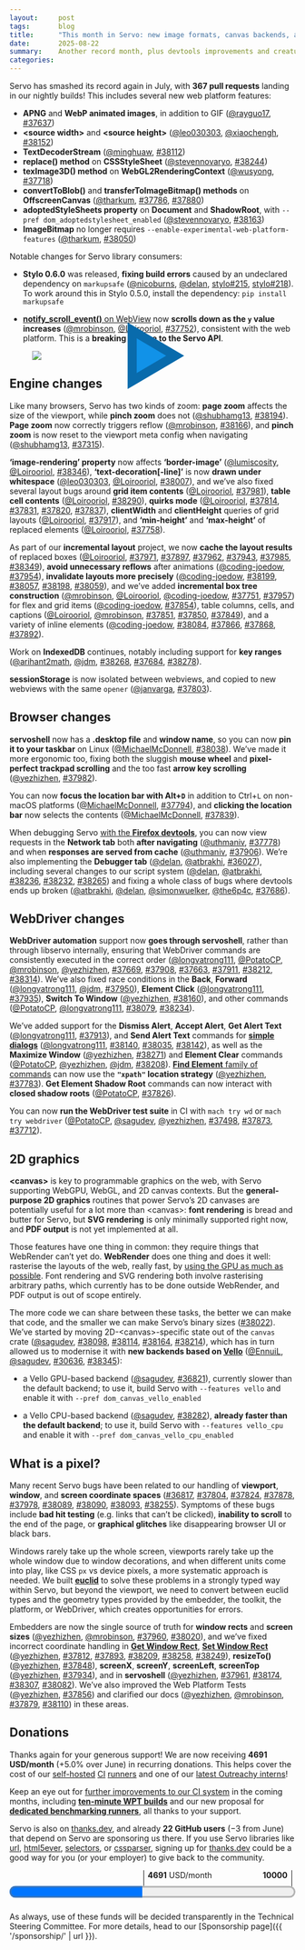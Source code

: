 ```yaml
---
layout:     post
tags:       blog
title:      "This month in Servo: new image formats, canvas backends, automation, and more!"
date:       2025-08-22
summary:    Another record month, plus devtools improvements and creature comforts for servoshell users.
categories:
---
```


Servo has smashed its record again in July, with **367 pull requests** landing in our nightly builds!
This includes several new web platform features:

- **APNG** and **WebP animated images**, in addition to GIF ([@rayguo17](https://github.com/rayguo17), [#37637](https://github.com/servo/servo/pull/37637))
- **&lt;source width>** and **&lt;source height>** ([@leo030303](https://github.com/leo030303), [@xiaochengh](https://github.com/xiaochengh), [#38152](https://github.com/servo/servo/pull/38152))
- **TextDecoderStream** ([@minghuaw](https://github.com/minghuaw), [#38112](https://github.com/servo/servo/pull/38112))
- **replace() method** on **CSSStyleSheet** ([@stevennovaryo](https://github.com/stevennovaryo), [#38244](https://github.com/servo/servo/pull/38244))
- **texImage3D() method** on **WebGL2RenderingContext** ([@wusyong](https://github.com/wusyong), [#37718](https://github.com/servo/servo/pull/37718))
- **convertToBlob()** and **transferToImageBitmap() methods** on **OffscreenCanvas** ([@tharkum](https://github.com/tharkum), [#37786](https://github.com/servo/servo/pull/37786), [#37880](https://github.com/servo/servo/pull/37880))
- **adoptedStyleSheets property** on **Document** and **ShadowRoot**, with `--pref dom_adoptedstylesheet_enabled` ([@stevennovaryo](https://github.com/stevennovaryo), [#38163](https://github.com/servo/servo/pull/38163))
- **ImageBitmap** no longer requires `--enable-experimental-web-platform-features` ([@tharkum](https://github.com/tharkum), [#38050](https://github.com/servo/servo/pull/38050))

Notable changes for Servo library consumers:

- **Stylo 0.6.0** was released, **fixing build errors** caused by an undeclared dependency on `markupsafe` ([@nicoburns](https://github.com/nicoburns), [@delan](https://github.com/delan), [stylo#215](https://github.com/servo/stylo/pull/215), [stylo#218](https://github.com/servo/stylo/issues/218)).
To work around this in Stylo 0.5.0, install the dependency: `pip install markupsafe`

- [**notify_scroll_event()** on WebView](https://doc.servo.org/servo/struct.WebView.html#method.notify_scroll_event) now **scrolls down as the `y` value increases** ([@mrobinson](https://github.com/mrobinson), [@Loirooriol](https://github.com/Loirooriol), [#37752](https://github.com/servo/servo/pull/37752)), consistent with the web platform.
This is a **breaking change to the Servo API**.

<figure>
  <details style="position:relative">
    <img src="{{ '/img/blog/2025-08-diffies.webp' | url }}" style="position:absolute;margin:0;inset:0;pointer-events:none" loading="lazy" alt="servoshell nightly showing the same things, but animated">
    <summary style="display:block"><img src="{{ '/img/blog/2025-08-diffies.jpg' | url }}" style="margin:0" loading="lazy"><div style="position:absolute;inset:0;display:flex;justify-content:center;align-items:center;color:#1192e8;font-size:7em;cursor:pointer;-webkit-text-stroke:1rem color-mix(in oklch,#1192e8,black 20%);user-select:none" alt="servoshell nightly showing APNG and WebP animated images, ‘image-rendering’ applying to a ‘border-image’, a WebGL 2 example using texImage3D(), ‘text-decoration’ applying to a link with spaces, and an example of adoptedStyleSheets being controlled by a color input">▶</div></summary>
  </details>
</figure>

## Engine changes

Like many browsers, Servo has two kinds of zoom: **page zoom** affects the size of the viewport, while **pinch zoom** does not ([@shubhamg13](https://github.com/shubhamg13), [#38194](https://github.com/servo/servo/pull/38194)).
**Page zoom** now correctly triggers reflow ([@mrobinson](https://github.com/mrobinson), [#38166](https://github.com/servo/servo/pull/38166)), and **pinch zoom** is now reset to the viewport meta config when navigating ([@shubhamg13](https://github.com/shubhamg13), [#37315](https://github.com/servo/servo/pull/37315)).

**‘image-rendering’ property** now affects **‘border-image’** ([@lumiscosity](https://github.com/lumiscosity), [@Loirooriol](https://github.com/Loirooriol), [#38346](https://github.com/servo/servo/pull/38346)), **‘text-decoration[-line]’** is now **drawn under whitespace** ([@leo030303](https://github.com/leo030303), [@Loirooriol](https://github.com/Loirooriol), [#38007](https://github.com/servo/servo/pull/38007)), and we’ve also fixed several layout bugs around **grid item contents** ([@Loirooriol](https://github.com/Loirooriol), [#37981](https://github.com/servo/servo/pull/37981)), **table cell contents** ([@Loirooriol](https://github.com/Loirooriol), [#38290](https://github.com/servo/servo/pull/38290)), **quirks mode** ([@Loirooriol](https://github.com/Loirooriol), [#37814](https://github.com/servo/servo/pull/37814), [#37831](https://github.com/servo/servo/pull/37831), [#37820](https://github.com/servo/servo/pull/37820), [#37837](https://github.com/servo/servo/pull/37837)), **clientWidth** and **clientHeight** queries of grid layouts ([@Loirooriol](https://github.com/Loirooriol), [#37917](https://github.com/servo/servo/pull/37917)), and **‘min-height’** and **‘max-height’** of replaced elements ([@Loirooriol](https://github.com/Loirooriol), [#37758](https://github.com/servo/servo/pull/37758)).

As part of our **incremental layout** project, we now **cache the layout results** of replaced boxes ([@Loirooriol](https://github.com/Loirooriol), [#37971](https://github.com/servo/servo/pull/37971), [#37897](https://github.com/servo/servo/pull/37897), [#37962](https://github.com/servo/servo/pull/37962), [#37943](https://github.com/servo/servo/pull/37943), [#37985](https://github.com/servo/servo/pull/37985), [#38349](https://github.com/servo/servo/pull/38349)), **avoid unnecessary reflows** after animations ([@coding-joedow](https://github.com/coding-joedow), [#37954](https://github.com/servo/servo/pull/37954)), **invalidate layouts more precisely** ([@coding-joedow](https://github.com/coding-joedow), [#38199](https://github.com/servo/servo/pull/38199), [#38057](https://github.com/servo/servo/pull/38057), [#38198](https://github.com/servo/servo/pull/38198), [#38059](https://github.com/servo/servo/pull/38059)), and we’ve added **incremental box tree construction** ([@mrobinson](https://github.com/mrobinson), [@Loirooriol](https://github.com/Loirooriol), [@coding-joedow](https://github.com/coding-joedow), [#37751](https://github.com/servo/servo/pull/37751), [#37957](https://github.com/servo/servo/pull/37957)) for flex and grid items ([@coding-joedow](https://github.com/coding-joedow), [#37854](https://github.com/servo/servo/pull/37854)), table columns, cells, and captions ([@Loirooriol](https://github.com/Loirooriol), [@mrobinson](https://github.com/mrobinson), [#37851](https://github.com/servo/servo/pull/37851), [#37850](https://github.com/servo/servo/pull/37850), [#37849](https://github.com/servo/servo/pull/37849)), and a variety of inline elements ([@coding-joedow](https://github.com/coding-joedow), [#38084](https://github.com/servo/servo/pull/38084), [#37866](https://github.com/servo/servo/pull/37866), [#37868](https://github.com/servo/servo/pull/37868), [#37892](https://github.com/servo/servo/pull/37892)).

Work on **IndexedDB** continues, notably including support for **key ranges** ([@arihant2math](https://github.com/arihant2math), [@jdm](https://github.com/jdm), [#38268](https://github.com/servo/servo/pull/38268), [#37684](https://github.com/servo/servo/pull/37684), [#38278](https://github.com/servo/servo/pull/38278)).

**sessionStorage** is now isolated between webviews, and copied to new webviews with the same `opener` ([@janvarga](https://github.com/janvarga), [#37803](https://github.com/servo/servo/pull/37803)).

## Browser changes

**servoshell** now has a **.desktop file** and **window name**, so you can now **pin it to your taskbar** on Linux ([@MichaelMcDonnell](https://github.com/MichaelMcDonnell), [#38038](https://github.com/servo/servo/pull/38038)).
We’ve made it more ergonomic too, fixing both the sluggish **mouse wheel** and **pixel-perfect trackpad scrolling** and the too fast **arrow key scrolling** ([@yezhizhen](https://github.com/yezhizhen), [#37982](https://github.com/servo/servo/pull/37982)).

You can now **focus the location bar with Alt+`D`** in addition to Ctrl+`L` on non-macOS platforms ([@MichaelMcDonnell](https://github.com/MichaelMcDonnell), [#37794](https://github.com/servo/servo/pull/37794)), and **clicking the location bar** now selects the contents ([@MichaelMcDonnell](https://github.com/MichaelMcDonnell), [#37839](https://github.com/servo/servo/pull/37839)).

When debugging Servo [with the **Firefox devtools**](https://book.servo.org/hacking/using-devtools.html), you can now view requests in the **Network tab** both **after navigating** ([@uthmaniv](https://github.com/uthmaniv), [#37778](https://github.com/servo/servo/pull/37778)) and when **responses are served from cache** ([@uthmaniv](https://github.com/uthmaniv), [#37906](https://github.com/servo/servo/pull/37906)).
We’re also implementing the **Debugger tab** ([@delan](https://github.com/delan), [@atbrakhi](https://github.com/atbrakhi), [#36027](https://github.com/servo/servo/issues/36027)), including several changes to our script system ([@delan](https://github.com/delan), [@atbrakhi](https://github.com/atbrakhi), [#38236](https://github.com/servo/servo/pull/38236), [#38232](https://github.com/servo/servo/pull/38232), [#38265](https://github.com/servo/servo/pull/38265)) and fixing a whole class of bugs where devtools ends up broken ([@atbrakhi](https://github.com/atbrakhi), [@delan](https://github.com/delan), [@simonwuelker](https://github.com/simonwuelker), [@the6p4c](https://github.com/the6p4c), [#37686](https://github.com/servo/servo/pull/37686)).

## WebDriver changes

**WebDriver automation** support now **goes through servoshell**, rather than through libservo internally, ensuring that WebDriver commands are consistently executed in the correct order ([@longvatrong111](https://github.com/longvatrong111), [@PotatoCP](https://github.com/PotatoCP), [@mrobinson](https://github.com/mrobinson), [@yezhizhen](https://github.com/yezhizhen), [#37669](https://github.com/servo/servo/pull/37669), [#37908](https://github.com/servo/servo/pull/37908), [#37663](https://github.com/servo/servo/pull/37663), [#37911](https://github.com/servo/servo/pull/37911), [#38212](https://github.com/servo/servo/pull/38212), [#38314](https://github.com/servo/servo/pull/38314)).
We’ve also fixed race conditions in the **Back**, **Forward** ([@longvatrong111](https://github.com/longvatrong111), [@jdm](https://github.com/jdm), [#37950](https://github.com/servo/servo/pull/37950)), **Element Click** ([@longvatrong111](https://github.com/longvatrong111), [#37935](https://github.com/servo/servo/pull/37935)), **Switch To Window** ([@yezhizhen](https://github.com/yezhizhen), [#38160](https://github.com/servo/servo/pull/38160)), and other commands ([@PotatoCP](https://github.com/PotatoCP), [@longvatrong111](https://github.com/longvatrong111), [#38079](https://github.com/servo/servo/pull/38079), [#38234](https://github.com/servo/servo/pull/38234)).

We’ve added support for the **Dismiss Alert**, **Accept Alert**, **Get Alert Text** ([@longvatrong111](https://github.com/longvatrong111), [#37913](https://github.com/servo/servo/pull/37913)), and **Send Alert Text** commands for [**simple dialogs**](https://html.spec.whatwg.org/multipage/#simple-dialogs) ([@longvatrong111](https://github.com/longvatrong111), [#38140](https://github.com/servo/servo/pull/38140), [#38035](https://github.com/servo/servo/pull/38035), [#38142](https://github.com/servo/servo/pull/38142)), as well as the **Maximize Window** ([@yezhizhen](https://github.com/yezhizhen), [#38271](https://github.com/servo/servo/pull/38271)) and **Element Clear** commands ([@PotatoCP](https://github.com/PotatoCP), [@yezhizhen](https://github.com/yezhizhen), [@jdm](https://github.com/jdm), [#38208](https://github.com/servo/servo/pull/38208)).
[**Find Element** family of commands](https://w3c.github.io/webdriver/#element-retrieval) can now use the **`"xpath"` location strategy** ([@yezhizhen](https://github.com/yezhizhen), [#37783](https://github.com/servo/servo/pull/37783)).
**Get Element Shadow Root** commands can now interact with **closed shadow roots** ([@PotatoCP](https://github.com/PotatoCP), [#37826](https://github.com/servo/servo/pull/37826)).

You can now **run the WebDriver test suite** in CI with `mach try wd` or `mach try webdriver` ([@PotatoCP](https://github.com/PotatoCP), [@sagudev](https://github.com/sagudev), [@yezhizhen](https://github.com/yezhizhen), [#37498](https://github.com/servo/servo/pull/37498), [#37873](https://github.com/servo/servo/pull/37873), [#37712](https://github.com/servo/servo/pull/37712)).

## 2D graphics

**&lt;canvas>** is key to programmable graphics on the web, with Servo supporting WebGPU, WebGL, and 2D canvas contexts.
But the **general-purpose 2D graphics** routines that power Servo’s 2D canvases are potentially useful for a lot more than &lt;canvas>: **font rendering** is bread and butter for Servo, but **SVG rendering** is only minimally supported right now, and **PDF output** is not yet implemented at all.

Those features have one thing in common: they require things that WebRender can’t yet do.
**WebRender** does one thing and does it well: rasterise the layouts of the web, really fast, by [using the GPU as much as possible](https://hacks.mozilla.org/2017/10/the-whole-web-at-maximum-fps-how-webrender-gets-rid-of-jank/).
Font rendering and SVG rendering both involve rasterising arbitrary paths, which currently has to be done outside WebRender, and PDF output is out of scope entirely.

The more code we can share between these tasks, the better we can make that code, and the smaller we can make Servo’s binary sizes ([#38022](https://github.com/servo/servo/issues/38022)).
We’ve started by moving 2D-&lt;canvas>-specific state out of the `canvas` crate ([@sagudev](https://github.com/sagudev), [#38098](https://github.com/servo/servo/pull/38098), [#38114](https://github.com/servo/servo/pull/38114), [#38164](https://github.com/servo/servo/pull/38164), [#38214](https://github.com/servo/servo/pull/38214)), which has in turn allowed us to modernise it with **new backends based on [Vello](https://github.com/linebender/vello)** ([@EnnuiL](https://github.com/EnnuiL), [@sagudev](https://github.com/sagudev), [#30636](https://github.com/servo/servo/issues/30636), [#38345](https://github.com/servo/servo/issues/38345)):

- a Vello GPU-based backend ([@sagudev](https://github.com/sagudev), [#36821](https://github.com/servo/servo/pull/36821)), currently slower than the default backend; to use it, build Servo with `--features vello` and enable it with `--pref dom_canvas_vello_enabled`

- a Vello CPU-based backend ([@sagudev](https://github.com/sagudev), [#38282](https://github.com/servo/servo/pull/38282)), **already faster than the default backend**; to use it, build Servo with `--features vello_cpu` and enable it with `--pref dom_canvas_vello_cpu_enabled`

## What is a pixel?

Many recent Servo bugs have been related to our handling of **viewport**, **window**, and **screen coordinate spaces** ([#36817](https://github.com/servo/servo/issues/36817), [#37804](https://github.com/servo/servo/issues/37804), [#37824](https://github.com/servo/servo/issues/37824), [#37878](https://github.com/servo/servo/issues/37878), [#37978](https://github.com/servo/servo/issues/37978), [#38089](https://github.com/servo/servo/issues/38089), [#38090](https://github.com/servo/servo/issues/38090), [#38093](https://github.com/servo/servo/issues/38093), [#38255](https://github.com/servo/servo/issues/38255)).
Symptoms of these bugs include **bad hit testing** (e.g. links that can’t be clicked), **inability to scroll** to the end of the page, or **graphical glitches** like disappearing browser UI or black bars.

Windows rarely take up the whole screen, viewports rarely take up the whole window due to window decorations, and when different units come into play, like CSS `px` vs device pixels, a more systematic approach is needed.
We built [**euclid**](https://docs.rs/euclid/0.22.11/euclid/) to solve these problems in a strongly typed way within Servo, but beyond the viewport, we need to convert between euclid types and the geometry types provided by the embedder, the toolkit, the platform, or WebDriver, which creates opportunities for errors.

Embedders are now the single source of truth for **window rects** and **screen sizes** ([@yezhizhen](https://github.com/yezhizhen), [@mrobinson](https://github.com/mrobinson), [#37960](https://github.com/servo/servo/pull/37960), [#38020](https://github.com/servo/servo/pull/38020)), and we’ve fixed incorrect coordinate handling in [**Get Window Rect**](https://w3c.github.io/webdriver/#get-window-rect), [**Set Window Rect**](https://w3c.github.io/webdriver/#set-window-rect) ([@yezhizhen](https://github.com/yezhizhen), [#37812](https://github.com/servo/servo/pull/37812), [#37893](https://github.com/servo/servo/pull/37893), [#38209](https://github.com/servo/servo/pull/38209), [#38258](https://github.com/servo/servo/pull/38258), [#38249](https://github.com/servo/servo/pull/38249)), **resizeTo()** ([@yezhizhen](https://github.com/yezhizhen), [#37848](https://github.com/servo/servo/pull/37848)), **screenX**, **screenY**, **screenLeft**, **screenTop** ([@yezhizhen](https://github.com/yezhizhen), [#37934](https://github.com/servo/servo/pull/37934)), and in **servoshell** ([@yezhizhen](https://github.com/yezhizhen), [#37961](https://github.com/servo/servo/pull/37961), [#38174](https://github.com/servo/servo/pull/38174), [#38307](https://github.com/servo/servo/pull/38307), [#38082](https://github.com/servo/servo/pull/38082)).
We’ve also improved the Web Platform Tests ([@yezhizhen](https://github.com/yezhizhen), [#37856](https://github.com/servo/servo/pull/37856)) and clarified our docs ([@yezhizhen](https://github.com/yezhizhen), [@mrobinson](https://github.com/mrobinson), [#37879](https://github.com/servo/servo/pull/37879), [#38110](https://github.com/servo/servo/pull/38110)) in these areas.

## Donations

Thanks again for your generous support!
We are now receiving **4691 USD/month** (+5.0% <!-- (+1.3% without thanks.dev) --> over June) in recurring donations.
This helps cover the cost of our [self-hosted](https://ci0.servo.org) [CI](https://ci1.servo.org) [runners](https://ci2.servo.org) and one of our [latest Outreachy interns](https://www.outreachy.org/alums/2025-06/#:~:text=Servo)!

Keep an eye out for [further improvements to our CI system](https://github.com/servo/servo/issues/38141) in the coming months, including [**ten-minute WPT builds**](https://github.com/servo/ci-runners/issues/21) and our new proposal for [**dedicated benchmarking runners**](https://github.com/servo/project/issues/160), all thanks to your support.

Servo is also on [thanks.dev](https://thanks.dev), and already **22 GitHub users** (−3 from June) that depend on Servo are sponsoring us there.
If you use Servo libraries like [url](https://crates.io/crates/url/reverse_dependencies), [html5ever](https://crates.io/crates/html5ever/reverse_dependencies), [selectors](https://crates.io/crates/selectors/reverse_dependencies), or [cssparser](https://crates.io/crates/cssparser/reverse_dependencies), signing up for [thanks.dev](https://thanks.dev) could be a good way for you (or your employer) to give back to the community.

<figure class="_fig" style="width: 100%; margin: 1em 0;"><div class="_flex" style="height: calc(1lh + 3em); flex-flow: column nowrap; text-align: left;">
    <div style="position: relative; text-align: right;">
        <div style="position: absolute; margin-left: calc(100% * 4691 / 10000); padding-left: 0.5em;"><strong>4691</strong> USD/month</div>
        <div style="position: absolute; margin-left: calc(100% * 4691 / 10000); height: calc(1lh + 1.5em); border-left: 1px solid;"></div>
        <div style="position: absolute; margin-left: calc(100% - 0.5em); height: calc(1lh + 1.5em); border-left: 1px solid;"></div>
        <div style="padding-right: 1em;"><strong>10000</strong><!-- USD/month --></div>
    </div>
    <progress value="4691" max="10000" style="transform: scale(3); transform-origin: top left; width: calc(100% / 3);"></progress>
</div></figure>

As always, use of these funds will be decided transparently in the Technical Steering Committee.
For more details, head to our [Sponsorship page]({{ '/sponsorship/' | url }}).

<style>
    ._correction {
        max-width: 33em;
        margin: 1em auto;
        border-bottom: 1px solid;
        padding-bottom: 1em;
    }
    ._note {
        margin: 1em 1em;
        border-left: 1px solid;
        padding-left: 1em;
        opacity: 0.75;
    }
</style>
